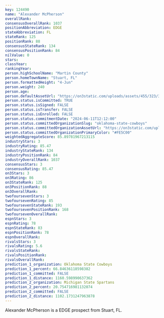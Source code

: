 ```yaml
---
key: 124490
name: "Alexander McPherson"
overallRank: 
consensusOverallRank: 1037
positionAbbreviation: EDGE
stateAbbreviation: FL
stateRank: 125
positionRank: 88
consensusStateRank: 134
consensusPositionRank: 84
nilValue: 0
stars: 
classYear: 
rankingYear: 
person.highSchoolName: "Martin County"
person.homeTownName: "Stuart, FL"
person.formattedHeight: "4-Jun"
person.weight: 240
person.age: 
person.defaultAssetUrl: "https://on3static.com/uploads/assets/455/323/323455.png"
person.status.isCommitted: TRUE
person.status.isSigned: FALSE
person.status.isTransfer: FALSE
person.status.isEnrolled: FALSE
person.status.commitmentDate: "2024-06-11T12:12:00"
person.status.committedOrganizationSlug: "oklahoma-state-cowboys"
person.status.committedOrganizationAssetUrl: "https://on3static.com/uploads/assets/128/150/150128.svg"
person.status.committedOrganizationPrimaryColor: "#FE5C00"
weightedAggregateScore: 85.89781967213115
industryStars: 3
industryRating: 85.47
industryStateRank: 134
industryPositionRank: 84
industryOverallRank: 1037
consensusStars: 3
consensusRating: 85.47
on3Stars: 3
on3Rating: 86
on3StateRank: 125
on3PositionRank: 88
on3OverallRank: 
twofoursevenStars: 3
twofoursevenRating: 85
twofoursevenStateRank: 193
twofoursevenPositionRank: 168
twofoursevenOverallRank: 
espnStars: 3
espnRating: 78
espnStateRank: 83
espnPositionRank: 78
espnOverallRank: 
rivalsStars: 3
rivalsRating: 5.6
rivalsStateRank: 
rivalsPositionRank: 
rivalsOverallRank: 
prediction_1_organization: Oklahoma State Cowboys
prediction_1_percent: 66.84636118598382
prediction_1_committed: FALSE
prediction_1_distance: 1160.598990637362
prediction_2_organization: Michigan State Spartans
prediction_2_percent: 20.754716981132074
prediction_2_committed: FALSE
prediction_2_distance: 1102.1731247963878
---
```

Alexander McPherson is a EDGE prospect from Stuart, FL.